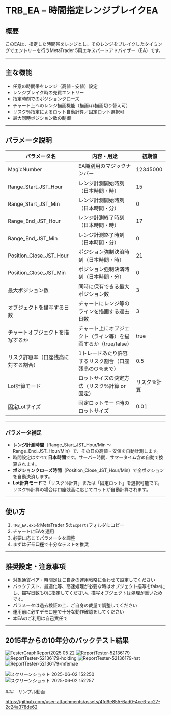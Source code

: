 # TRB_EA – 時間指定レンジブレイクEA

## 概要

このEAは、指定した時間帯をレンジとし、そのレンジをブレイクしたタイミングでエントリーを行うMetaTrader 5用エキスパートアドバイザー（EA）です。  

---

## 主な機能

- 任意の時間帯をレンジ（高値・安値）設定
- レンジブレイク時の売買エントリー
- 指定時刻でのポジションクローズ
- チャート上へのレンジ描画機能（描画/非描画切り替え可）
- リスク％指定によるロット自動計算／固定ロット選択可
- 最大同時ポジション数の制御

---

## パラメータ説明

| パラメータ名                     | 内容・用途                                                           | 初期値         |
|----------------------------------|---------------------------------------------------------------------|----------------|
| MagicNumber                      | EA識別用のマジックナンバー                                           | 12345000       |
| Range_Start_JST_Hour             | レンジ計測開始時刻（日本時間・時）                                   | 15             |
| Range_Start_JST_Min              | レンジ計測開始時刻（日本時間・分）                                   | 0              |
| Range_End_JST_Hour               | レンジ計測終了時刻（日本時間・時）                                   | 17             |
| Range_End_JST_Min                | レンジ計測終了時刻（日本時間・分）                                   | 0              |
| Position_Close_JST_Hour          | ポジション強制決済時刻（日本時間・時）                               | 21             |
| Position_Close_JST_Min           | ポジション強制決済時刻（日本時間・分）                               | 0              |
| 最大ポジション数                 | 同時に保有できる最大ポジション数                                     | 3              |
| オブジェクトを描写する日数       | チャートにレンジ等のラインを描画する過去日数                         | 3              |
| チャートオブジェクトを描写するか | チャート上にオブジェクト（ライン等）を描画するか（true/false）        | true           |
| リスク許容率（口座残高に対する割合）| 1トレードあたり許容するリスク割合（口座残高の○％まで）               | 0.5            |
| Lot計算モード                    | ロットサイズの決定方法（リスク％計算 or 固定）                       | リスク％計算   |
| 固定Lotサイズ                    | 固定ロットモード時のロットサイズ                                     | 0.01           |

---

### パラメータ補足

- **レンジ計測時間**（Range_Start_JST_Hour/Min 〜 Range_End_JST_Hour/Min）で、その日の高値・安値を自動計測します。
- 時間設定はすべて**日本時間**です。サーバー時間、サマータイム含め自動で換算されます。
- **ポジションクローズ時間**（Position_Close_JST_Hour/Min）で全ポジションを自動決済します。
- **Lot計算モード**で「リスク％計算」または「固定ロット」を選択可能です。リスク％計算の場合は口座残高に応じてロットが自動計算されます。

---

## 使い方

1. `TRB_EA.ex5`をMetaTrader 5の`Experts`フォルダにコピー
2. チャートにEAを適用
3. 必要に応じてパラメータを調整
4. まずは**デモ口座**で十分なテストを推奨

---

## 推奨設定・注意事項

- 対象通貨ペア・時間足はご自身の運用戦略に合わせて設定してください
- バックテスト、最適化等、高速処理が必要な時はオブジェクト描写をfalseにし、描写日数も0に指定してください。描写オブジェクトは処理が重いためです。
- パラメータは過去検証の上、ご自身の裁量で調整してください
- 運用前に必ずデモ口座で十分な動作確認をしてください
- 本EAのご利用は自己責任で

---

## 2015年からの10年分のバックテスト結果

![TesterGraphReport2025 05 22](https://github.com/user-attachments/assets/b439ba68-1241-4fdb-b505-bbf4cc4afb9c)
![ReportTester-52136179](https://github.com/user-attachments/assets/8a47cefc-15ff-4e9f-8b5f-f9c591fa78cd)
![ReportTester-52136179-holding](https://github.com/user-attachments/assets/40226f95-f146-4de1-8d4d-ddcbd4e59b10)
![ReportTester-52136179-hst](https://github.com/user-attachments/assets/846aa5e8-5e03-4066-8962-23e4422cf246)
![ReportTester-52136179-mfemae](https://github.com/user-attachments/assets/57ae8166-8e82-48f0-983b-81641974670d)

![スクリーンショット 2025-06-02 152250](https://github.com/user-attachments/assets/6bde3979-da18-4f47-856a-f5f8c413d53b)
![スクリーンショット 2025-06-02 152257](https://github.com/user-attachments/assets/63411349-4fe2-4ebe-b12e-cbeda9d85912)

###　サンプル動画



https://github.com/user-attachments/assets/4fd9e855-6ad0-4ce6-ac27-2c24a378de62






